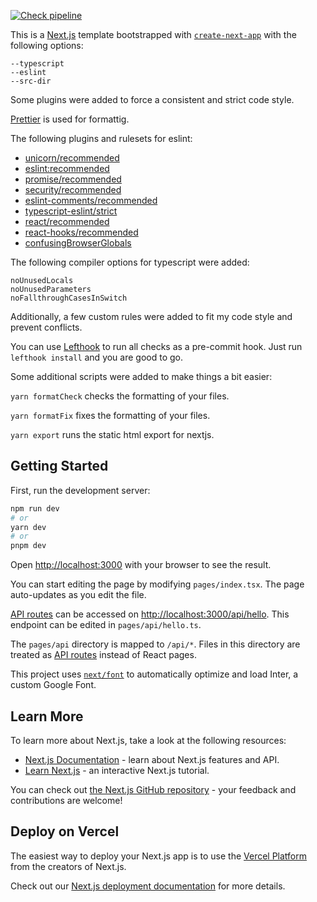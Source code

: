 [![Check pipeline](../../actions/workflows/check.yaml/badge.svg?branch=main)](../../actions/workflows/check.yaml)

This is a [Next.js](https://nextjs.org/) template bootstrapped with [`create-next-app`](https://github.com/vercel/next.js/tree/canary/packages/create-next-app) with the following options:

```shell
--typescript
--eslint
--src-dir
```

Some plugins were added to force a consistent and strict code style.

[Prettier](https://prettier.io/) is used for formattig.

The following plugins and rulesets for eslint:

- [unicorn/recommended](https://github.com/sindresorhus/eslint-plugin-unicorn)
- [eslint:recommended](https://github.com/eslint/eslint/blob/main/conf/eslint-recommended.js)
- [promise/recommended](https://github.com/eslint-community/eslint-plugin-promise)
- [security/recommended](https://github.com/eslint-community/eslint-plugin-security)
- [eslint-comments/recommended](https://github.com/eslint-community/eslint-plugin-eslint-comments)
- [typescript-eslint/strict](https://github.com/typescript-eslint/typescript-eslint/blob/main/packages/eslint-plugin/src/configs/strict.ts)
- [react/recommended](https://github.com/jsx-eslint/eslint-plugin-react)
- [react-hooks/recommended](https://github.com/facebook/react/tree/main/packages/eslint-plugin-react-hooks)
- [confusingBrowserGlobals](https://github.com/facebook/create-react-app/tree/main/packages/confusing-browser-globals)

The following compiler options for typescript were added:

```shell
noUnusedLocals
noUnusedParameters
noFallthroughCasesInSwitch
```

Additionally, a few custom rules were added to fit my code style and prevent conflicts.

You can use [Lefthook](https://github.com/evilmartians/lefthook) to run all checks as a pre-commit hook.
Just run `lefthook install` and you are good to go.

Some additional scripts were added to make things a bit easier:

`yarn formatCheck` checks the formatting of your files.

`yarn formatFix` fixes the formatting of your files.

`yarn export` runs the static html export for nextjs.

## Getting Started

First, run the development server:

```bash
npm run dev
# or
yarn dev
# or
pnpm dev
```

Open [http://localhost:3000](http://localhost:3000) with your browser to see the result.

You can start editing the page by modifying `pages/index.tsx`. The page auto-updates as you edit the file.

[API routes](https://nextjs.org/docs/api-routes/introduction) can be accessed on [http://localhost:3000/api/hello](http://localhost:3000/api/hello). This endpoint can be edited in `pages/api/hello.ts`.

The `pages/api` directory is mapped to `/api/*`. Files in this directory are treated as [API routes](https://nextjs.org/docs/api-routes/introduction) instead of React pages.

This project uses [`next/font`](https://nextjs.org/docs/basic-features/font-optimization) to automatically optimize and load Inter, a custom Google Font.

## Learn More

To learn more about Next.js, take a look at the following resources:

- [Next.js Documentation](https://nextjs.org/docs) - learn about Next.js features and API.
- [Learn Next.js](https://nextjs.org/learn) - an interactive Next.js tutorial.

You can check out [the Next.js GitHub repository](https://github.com/vercel/next.js/) - your feedback and contributions are welcome!

## Deploy on Vercel

The easiest way to deploy your Next.js app is to use the [Vercel Platform](https://vercel.com/new?utm_medium=default-template&filter=next.js&utm_source=create-next-app&utm_campaign=create-next-app-readme) from the creators of Next.js.

Check out our [Next.js deployment documentation](https://nextjs.org/docs/deployment) for more details.
